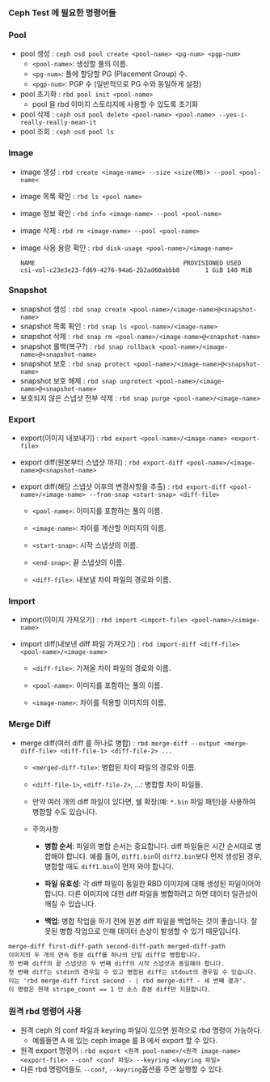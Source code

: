 ### Ceph Test 에 필요한 명령어들

### Pool

- pool 생성 : `ceph osd pool create <pool-name> <pg-num> <pgp-num>`
  - `<pool-name>`: 생성할 풀의 이름.
  - `<pg-num>`: 풀에 할당할 PG (Placement Group) 수.
  - `<pgp-num>`: PGP 수 (일반적으로 PG 수와 동일하게 설정)
- pool 초기화 : `rbd pool init <pool-name>`
  - pool 을 rbd 이미지 스토리지에 사용할 수 있도록 초기화
- pool 삭제 : `ceph osd pool delete <pool-name> <pool-name> --yes-i-really-really-mean-it`
-  pool 조회 : `ceph osd pool ls`

### Image

- image 생성 : `rbd create <image-name> --size <size(MB)> --pool <pool-name<`
- image 목록 확인 : `rbd ls <pool name>`

- image 정보 확인 : `rbd info <image-name> --pool <pool-name>`

- image 삭제 : `rbd rm <image-name> --pool <pool-name>`
- image 사용 용량 확인 : `rbd disk-usage <pool-name>/<image-name>`
  ```
  NAME                                         PROVISIONED USED
  csi-vol-c23e3e23-fd69-4276-94a6-2b2ad60abbb8       1 GiB 140 MiB
  ```

### Snapshot

- snapshot 생성 : `rbd snap create <pool-name>/<image-name>@<snapshot-name>`
- snapshot 목록 확인 : `rbd snap ls <pool-name>/<image-name>`
- snapshot 삭제 : `rbd snap rm <pool-name>/<image-name>@<snapshot-name>`
- snapshot 롤백(복구?) : `rbd snap rollback <pool-name>/<image-name>@<snapshot-name>`
- snapshot 보호 : `rbd snap protect <pool-name>/<image-name>@<snapshot-name>`
- snapshot 보호 해제 : `rbd snap unprotect <pool-name>/<image-name>@<snapshot-name>`
- 보호되지 않은 스냅샷 전부 삭제 : `rbd snap purge <pool-name>/<image-name>`

### Export

- export(이미지 내보내기) : `rbd export <pool-name>/<image-name> <export-file>`
- export diff(원본부터 스냅샷 까지) : `rbd export-diff <pool-name>/<image-name>@<snapshot-name>`
- export diff(해당 스냅샷 이후의 변경사항을 추출) : `rbd export-diff <pool-name>/<image-name> --from-snap <start-snap> <diff-file>`

  - `<pool-name>`: 이미지를 포함하는 풀의 이름.
  - `<image-name>`: 차이를 계산할 이미지의 이름.
  - `<start-snap>`: 시작 스냅샷의 이름.
  - `<end-snap>`: 끝 스냅샷의 이름.

  - `<diff-file>`: 내보낼 차이 파일의 경로와 이름.

### Import

- import(이미지 가져오기) : `rbd import <import-file> <pool-name>/<image-name>`

- import diff(내보낸 diff 파일 가져오기) : `rbd import-diff <diff-file> <pool-name>/<image-name>`

  - `<diff-file>`: 가져올 차이 파일의 경로와 이름.

  - `<pool-name>`: 이미지를 포함하는 풀의 이름.

  - `<image-name>`: 차이를 적용할 이미지의 이름.

### Merge Diff

- merge diff(여러 diff 를 하나로 병합) : `rbd merge-diff --output <merge-diff-file> <diff-file-1> <diff-file-2> ...`

  - `<merged-diff-file>`: 병합된 차이 파일의 경로와 이름.

  - `<diff-file-1>`, `<diff-file-2>`, ...: 병합할 차이 파일들.

  - 만약 여러 개의 diff 파일이 있다면, 쉘 확장(예: `*.bin` 파일 패턴)을 사용하여 병합할 수도 있습니다.

  - 주의사항

    - **병합 순서**: 파일의 병합 순서는 중요합니다. diff 파일들은 시간 순서대로 병합해야 합니다. 예를 들어, `diff1.bin`이 `diff2.bin`보다 먼저 생성된 경우, 병합할 때도 `diff1.bin`이 먼저 와야 합니다.

    - **파일 유효성**: 각 diff 파일이 동일한 RBD 이미지에 대해 생성된 파일이어야 합니다. 다른 이미지에 대한 diff 파일을 병합하려고 하면 데이터 일관성이 깨질 수 있습니다.

    - **백업**: 병합 작업을 하기 전에 원본 diff 파일을 백업하는 것이 좋습니다. 잘못된 병합 작업으로 인해 데이터 손상이 발생할 수 있기 때문입니다.

```
merge-diff first-diff-path second-diff-path merged-diff-path
이미지의 두 개의 연속 증분 diff를 하나의 단일 diff로 병합합니다.
첫 번째 diff의 끝 스냅샷은 두 번째 diff의 시작 스냅샷과 동일해야 합니다.
첫 번째 diff는 stdin의 경우일 수 있고 병합된 diff는 stdout의 경우일 수 있습니다.
이는 'rbd merge-diff first second - | rbd merge-diff - 세 번째 결과'.
이 명령은 현재 stripe_count == 1 인 소스 증분 diff만 지원합니다.
```

### 원격 rbd 명령어 사용

- 원격 ceph 의 conf 파일과 keyring 파일이 있으면 원격으로 rbd 명령이 가능하다.
  - 예를들면 A 에 있는 ceph image 를 B 에서 export 할 수 있다.
- 원격 export 명령어 : `rbd export <원격 pool-name>/<원격 image-name> <export-file> --conf <conf 파일> --keyring <keyring 파일>`
- 다른  rbd 명령어들도 `--conf`, `--keyring`옵션을 주면 실행할 수 있다.